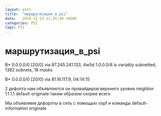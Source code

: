 ```yaml
---
layout: post
title:  "маршрутизация_в_psi"
date:   2010-12-15 11:25:49 +0300
categories: PSI
tags: PSI
---
```


# маршрутизация_в_psi
B*    0.0.0.0/0 [20/0] via 87.245.241.133, 4w5d
      1.0.0.0/8 is variably subnetted, 1382 subnets, 18 masks


B*   0.0.0.0/0 [20/0] via 81.16.117.9, 04:14:15


2 дефолта нам объявляются он провайдеров верхнего уровня
neighbor 1.1.1.1 default-originate таким образом скорее всего

Мы объявляем дефорлты в сеть с помощью ospf и команды default-information originate







